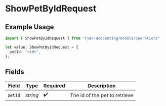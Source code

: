# ShowPetByIdRequest

## Example Usage

```typescript
import { ShowPetByIdRequest } from "ryan-accounting/models/operations";

let value: ShowPetByIdRequest = {
  petId: "<id>",
};
```

## Fields

| Field                         | Type                          | Required                      | Description                   |
| ----------------------------- | ----------------------------- | ----------------------------- | ----------------------------- |
| `petId`                       | *string*                      | :heavy_check_mark:            | The id of the pet to retrieve |